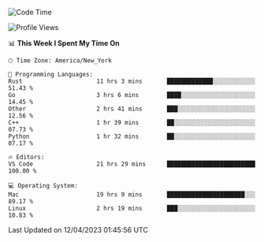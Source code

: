 <!--START_SECTION:waka-->
![Code Time](http://img.shields.io/badge/Code%20Time-314%20hrs%2036%20mins-blue)

![Profile Views](http://img.shields.io/badge/Profile%20Views-4-blue)

📊 **This Week I Spent My Time On** 

```text
🕑︎ Time Zone: America/New_York

💬 Programming Languages: 
Rust                     11 hrs 3 mins       █████████████░░░░░░░░░░░░   51.43 % 
Go                       3 hrs 6 mins        ████░░░░░░░░░░░░░░░░░░░░░   14.45 % 
Other                    2 hrs 41 mins       ███░░░░░░░░░░░░░░░░░░░░░░   12.56 % 
C++                      1 hr 39 mins        ██░░░░░░░░░░░░░░░░░░░░░░░   07.73 % 
Python                   1 hr 32 mins        ██░░░░░░░░░░░░░░░░░░░░░░░   07.17 % 

🔥 Editors: 
VS Code                  21 hrs 29 mins      █████████████████████████   100.00 % 

💻 Operating System: 
Mac                      19 hrs 9 mins       ██████████████████████░░░   89.17 % 
Linux                    2 hrs 19 mins       ███░░░░░░░░░░░░░░░░░░░░░░   10.83 % 
```


 Last Updated on 12/04/2023 01:45:56 UTC
<!--END_SECTION:waka-->
